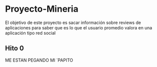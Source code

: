 # Proyecto-Mineria

El objetivo de este proyecto es sacar información sobre reviews de aplicaciones para saber que es lo que el usuario promedio valora en una aplicación tipo red social

## Hito 0

ME ESTAN PEGANDO MI ´PAPITO


